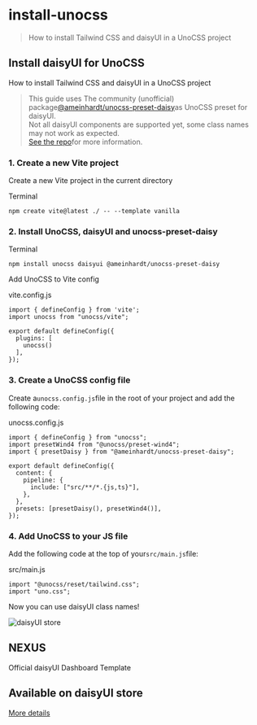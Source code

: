 # install-unocss

> How to install Tailwind CSS and daisyUI in a UnoCSS project



## Install daisyUI for UnoCSS

How to install Tailwind CSS and daisyUI in a UnoCSS project

> This guide uses The community (unofficial) package[@ameinhardt/unocss-preset-daisy](https://github.com/ameinhardt/unocss-preset-daisy)as UnoCSS preset for daisyUI.  
> Not all daisyUI components are supported yet, some class names may not work as expected.  
> [See the repo](https://github.com/ameinhardt/unocss-preset-daisy)for more information.

### [](#1-create-a-new-vite-project)1\. Create a new Vite project

Create a new Vite project in the current directory

Terminal

```
npm create vite@latest ./ -- --template vanilla
```

### [](#2-install-unocss-daisyui-and-unocss-preset-daisy)2\. Install UnoCSS, daisyUI and unocss-preset-daisy

Terminal

```
npm install unocss daisyui @ameinhardt/unocss-preset-daisy
```

Add UnoCSS to Vite config

vite.config.js

```
import { defineConfig } from 'vite';
import unocss from "unocss/vite";

export default defineConfig({
  plugins: [
    unocss()
  ],
});
```

### [](#3-create-a-unocss-config-file)3\. Create a UnoCSS config file

Create a`unocss.config.js`file in the root of your project and add the following code:

unocss.config.js

```
import { defineConfig } from "unocss";
import presetWind4 from "@unocss/preset-wind4";
import { presetDaisy } from "@ameinhardt/unocss-preset-daisy";

export default defineConfig({
  content: {
    pipeline: {
      include: ["src/**/*.{js,ts}"],
    },
  },
  presets: [presetDaisy(), presetWind4()],
});
```

### [](#4-add-unocss-to-your-js-file)4\. Add UnoCSS to your JS file

Add the following code at the top of your`src/main.js`file:

src/main.js

```
import "@unocss/reset/tailwind.css";
import "uno.css";
```

Now you can use daisyUI class names!

![daisyUI store](https://img.daisyui.com/images/store/nexus.webp)

## NEXUS  
Official daisyUI Dashboard Template

## Available on daisyUI store

[More details](/store)

